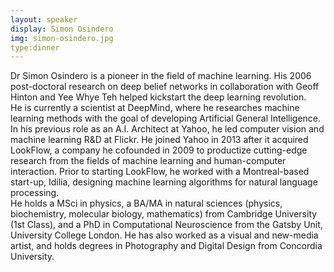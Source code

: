 ```yaml
---
layout: speaker
display: Simon Osindero
img: simon-osindero.jpg
type:dinner
---
```

Dr Simon Osindero is a pioneer in the field of machine learning. His 2006
post-doctoral research on deep belief networks in collaboration with Geoff Hinton
and Yee Whye Teh helped kickstart the deep learning revolution.  
He is currently a scientist at DeepMind, where he researches machine learning
methods with the goal of developing Artificial General Intelligence. In his previous
role as an A.I. Architect at Yahoo, he led computer vision and machine learning
R&D at Flickr. He joined Yahoo in 2013 after it acquired LookFlow, a company he
cofounded in 2009 to productize cutting-edge research from the fields of machine
learning and human-computer interaction. Prior to starting LookFlow, he worked
with a Montreal-based start-up, Idilia, designing machine learning algorithms for
natural language processing.  
He holds a MSci in physics, a BA/MA in natural sciences (physics, biochemistry,
molecular biology, mathematics) from Cambridge University (1st Class), and a PhD
in Computational Neuroscience from the Gatsby Unit, University College London. He
has also worked as a visual and new-media artist, and holds degrees in Photography
and Digital Design from Concordia University.